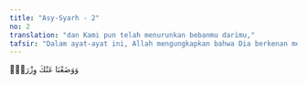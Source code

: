 ```yaml
---
title: "Asy-Syarh - 2"
no: 2
translation: "dan Kami pun telah menurunkan bebanmu darimu,"
tafsir: "Dalam ayat-ayat ini, Allah mengungkapkan bahwa Dia berkenan meringankan beban yang dipikulkan kepada Nabi Muhammad dalam menunaikan penyebaran risalah-Nya. Dengan demikian, dengan mudah Nabi dapat menyampaikannya kepada manusia, dan dengan jiwa yang tenteram menghadapi tantangan musuh-musuhnya walaupun kadang-kadang tantangan itu berbahaya.\n\nSetelah Muhammad diangkat menjadi rasul, maka beliau mulai melaksanakan tugas menyampaikan agama Allah kepada orang-orang Quraisy. Karena timbul reaksi yang kuat dari mereka, beliau menyiarkan agama Islam dengan sembunyi-sembunyi. Oleh karena itu, beliau merasakan sangat berat melakukan tugas itu. Dengan masuk Islamnya beberapa orang pembesar Quraisy seperti Umar bin al-Khaththab, Hamzah, dan lain-lain, Rasulullah merasa ringan melaksanakan tugasnya. Hal ini ditambah lagi dengan datangnya perintah Allah untuk menyiarkan agama Islam dengan terang-terangan dan adanya jaminan Allah untuk menolong beliau, sebagaimana firman-Nya:\n\nMaka sampaikanlah (Muhammad) secara terang-terangan segala apa yang diperintahkan (kepadamu) dan berpalinglah dari orang yang musyrik. Sesungguhnya Kami memelihara engkau (Muhammad) dari (kejahatan) orang yang memperolok-olokkan (engkau), (yaitu) orang yang menganggap adanya tuhan selain Allah. Mereka kelak akan mengetahui (akibatnya). (al-hijr/15: 94-96)"
---
```


وَوَضَعْنَا عَنْكَ وِزْرَكَۙ
